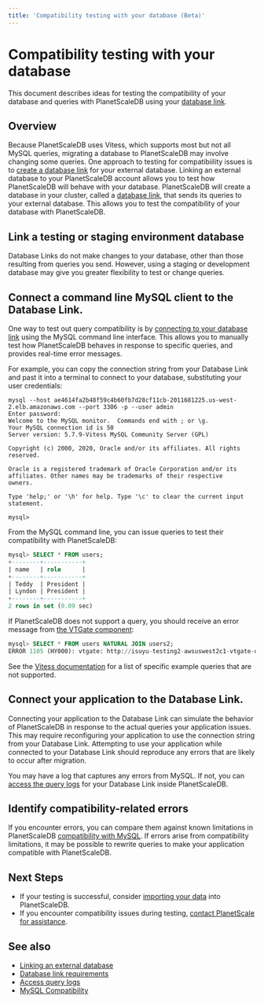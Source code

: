 ```yaml
---
title: 'Compatibility testing with your database (Beta)'
---
```


# Compatibility testing with your database

This document describes ideas for testing the compatibility of your database and queries with PlanetScaleDB using your [database link](database-links). 


## Overview

Because PlanetScaleDB uses Vitess, which supports most but not all MySQL queries, migrating a database to PlanetScaleDB may involve changing some queries. One approach to testing for compatibiility issues is to [create a database link](linking-database.md) for your external database. Linking an external database to your PlanetScaleDB account allows you to test how PlanetScaleDB will behave with your database. PlanetScaleDB will create a database in your cluster, called a [database link](database-links), that sends its queries to your external database. This allows you to test the compatibility of your database with PlanetScaleDB.

## Link a testing or staging environment database

Database Links do not make changes to your database, other than those resulting from queries you send. However, using a staging or development database may give you greater flexibility to test or change queries.

## Connect a command line MySQL client to the Database Link.

One way to test out query compatibility is by [connecting to your database link](connecting-to-db) using the MySQL command line interface. This allows you to manually test how PlanetScaleDB behaves in response to specific queries, and provides real-time error messages.

For example, you can copy the connection string from your Database Link and past it into a terminal to connect to your database, substituting your user credentials:

```console
mysql --host ae4614fa2b48f59c4b60fb7d28cf11cb-2011681225.us-west-2.elb.amazonaws.com --port 3306 -p --user admin
Enter password: 
Welcome to the MySQL monitor.  Commands end with ; or \g.
Your MySQL connection id is 50
Server version: 5.7.9-Vitess MySQL Community Server (GPL)

Copyright (c) 2000, 2020, Oracle and/or its affiliates. All rights reserved.

Oracle is a registered trademark of Oracle Corporation and/or its
affiliates. Other names may be trademarks of their respective
owners.

Type 'help;' or '\h' for help. Type '\c' to clear the current input statement.

mysql>
```

From the MySQL command line, you can issue queries to test their compatibility with PlanetScaleDB:

```SQL
mysql> SELECT * FROM users;
+--------+-----------+
| name   | role      |
+--------+-----------+
| Teddy  | President |
| Lyndon | President |
+--------+-----------+
2 rows in set (0.09 sec)
```

If PlanetScaleDB does not support a query, you should receive an error message from [the VTGate component](https://vitess.io/docs/concepts/vtgate/):

```SQL
mysql> SELECT * FROM users NATURAL JOIN users2;
ERROR 1105 (HY000): vtgate: http://isuyu-testing2-awsuswest2c1-vtgate-dc3ec064-7df4758dcc-kw6s6:15000/: unsupported: natural join
```

See the [Vitess documentation](https://github.com/vitessio/vitess/edit/master/go/vt/vtgate/planbuilder/testdata/unsupported_cases.txt) for a list of specific example queries that are not supported.

## Connect your application to the Database Link.

Connecting your application to the Database Link can simulate the behavior of PlanetScaleDB in response to the actual queries your application issues. This may require reconfiguring your application to use the connection string from your Database Link. Attempting to use your application while connected to your Database Link should reproduce any errors that are likely to occur after migration.

You may have a log that captures any errors from MySQL. If not, you can [access the query logs](viewing-query-logs) for your Database Link inside PlanetScaleDB.

## Identify compatibility-related errors 

If you encounter errors, you can compare them against known limitations in PlanetScaleDB [compatibility with MySQL](mysql-compatibility). If errors arise from compatibility limitations, it may be possible to rewrite queries to make your application compatible with PlanetScaleDB.

## Next Steps

+ If your testing is successful, consider [importing your data](importing-data) into PlanetScaleDB.
+ If you encounter compatibility issues during testing, [contact PlanetScale for assistance](https://planetscale.com/support).

## See also

+ [Linking an external database](linking-external-database.md)
+ [Database link requirements](database-link-requirements.md)
+ [Access query logs](viewing-query-logs) 
+ [MySQL Compatibility](mysql-compatibility)
